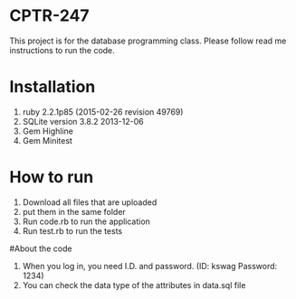 # CPTR-247
This project is for the database programming class. 
Please follow read me instructions to run the code.

# Installation
1. ruby 2.2.1p85 (2015-02-26 revision 49769)
2. SQLite version 3.8.2 2013-12-06 
3. Gem Highline
4. Gem Minitest

# How to run
1. Download all files that are uploaded
2. put them in the same folder
3. Run code.rb to run the application
4. Run test.rb to run the tests

#About the code
1. When you log in, you need I.D. and password. (ID: kswag Password: 1234)
2. You can check the data type of the attributes in data.sql file
